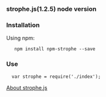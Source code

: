 ### strophe.js(1.2.5) node version

### Installation
Using npm:
```
   npm install npm-strophe --save
```

### Use
```
  var strophe = require('./index');
```

[About strophe.js](http://strophe.im/strophejs/)
